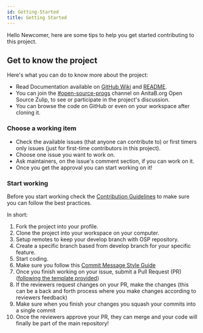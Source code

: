 ```yaml
---
id: Getting-Started
title: Getting Started
---
```


Hello Newcomer, here are some tips to help you get started contributing to this project.

## Get to know the project
Here's what you can do to know more about the project:

- Read Documentation available on [GitHub Wiki](https://github.com/anitab-org/open-source-programs-backend/wiki) and [README](https://github.com/anitab-org/open-source-programs-backend/blob/develop/README.md).
- You can join the [#open-source-progs](https://anitab-org.zulipchat.com/#narrow/stream/237907-open-source-progs) channel on AnitaB.org Open Source Zulip, to see or participate in the project's discussion.
- You can browse the code on GitHub or even on your workspace after cloning it.

### Choose a working item
- Check the available issues (that anyone can contribute to) or first timers only issues (just for first-time contributors in this project).
- Choose one issue you want to work on.
- Ask maintainers, on the issue's comment section, if you can work on it.
- Once you get the approval you can start working on it!

### Start working
Before you start working check the [Contribution Guidelines](https://github.com/anitab-org/open-source-programs-backend/blob/develop/.github/CONTRIBUTING.md) to make sure you can follow the best practices.

In short:

1. Fork the project into your profile.
2. Clone the project into your workspace on your computer.
3. Setup remotes to keep your develop branch with OSP repository.
4. Create a specific branch based from develop branch for your specific feature.
5. Start coding.
6. Make sure you follow this [Commit Message Style Guide](https://github.com/anitab-org/open-source-programs-backend/wiki/Commit-Message-Style-Guide)
7. Once you finish working on your issue, submit a Pull Request (PR) ([following the template provided](https://github.com/anitab-org/open-source-programs-backend/blob/develop/.github/PULL_REQUEST_TEMPLATE.md))
8. If the reviewers request changes on your PR, make the changes (this can be a back and forth process where you make changes according to reviewers feedback)
9. Make sure when you finish your changes you squash your commits into a single commit
10. Once the reviewers approve your PR, they can merge and your code will finally be part of the main repository!